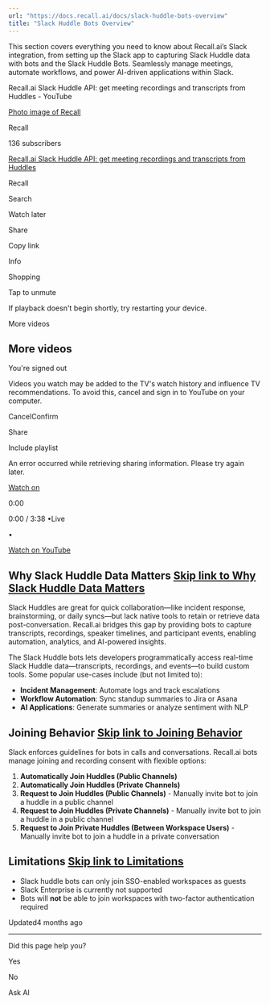 ```yaml
---
url: "https://docs.recall.ai/docs/slack-huddle-bots-overview"
title: "Slack Huddle Bots Overview"
---
```


This section covers everything you need to know about Recall.ai’s Slack integration, from setting up the Slack app to capturing Slack Huddle data with bots and the Slack Huddle Bots. Seamlessly manage meetings, automate workflows, and power AI-driven applications within Slack.

Recall.ai Slack Huddle API: get meeting recordings and transcripts from Huddles - YouTube

[Photo image of Recall](https://www.youtube.com/channel/UCQXsakK2EQOF4qrTsEbyZHg?embeds_referring_euri=https%3A%2F%2Fdocs.recall.ai%2F)

Recall

136 subscribers

[Recall.ai Slack Huddle API: get meeting recordings and transcripts from Huddles](https://www.youtube.com/watch?v=EWjJqO0wL4g)

Recall

Search

Watch later

Share

Copy link

Info

Shopping

Tap to unmute

If playback doesn't begin shortly, try restarting your device.

More videos

## More videos

You're signed out

Videos you watch may be added to the TV's watch history and influence TV recommendations. To avoid this, cancel and sign in to YouTube on your computer.

CancelConfirm

Share

Include playlist

An error occurred while retrieving sharing information. Please try again later.

[Watch on](https://www.youtube.com/watch?v=EWjJqO0wL4g&embeds_referring_euri=https%3A%2F%2Fdocs.recall.ai%2F)

0:00

0:00 / 3:38
•Live

•

[Watch on YouTube](https://www.youtube.com/watch?v=EWjJqO0wL4g "Watch on YouTube")

## Why Slack Huddle Data Matters   [Skip link to Why Slack Huddle Data Matters](https://docs.recall.ai/docs/slack-huddle-bots-overview\#why-slack-huddle-data-matters)

Slack Huddles are great for quick collaboration—like incident response, brainstorming, or daily syncs—but lack native tools to retain or retrieve data post-conversation. Recall.ai bridges this gap by providing bots to capture transcripts, recordings, speaker timelines, and participant events, enabling automation, analytics, and AI-powered insights.

The Slack Huddle bots lets developers programmatically access real-time Slack Huddle data—transcripts, recordings, and events—to build custom tools. Some popular use-cases include (but not limited to):

- **Incident Management**: Automate logs and track escalations
- **Workflow Automation**: Sync standup summaries to Jira or Asana
- **AI Applications**: Generate summaries or analyze sentiment with NLP

## Joining Behavior   [Skip link to Joining Behavior](https://docs.recall.ai/docs/slack-huddle-bots-overview\#joining-behavior)

Slack enforces guidelines for bots in calls and conversations. Recall.ai bots manage joining and recording consent with flexible options:

1. **Automatically Join Huddles (Public Channels)**
2. **Automatically Join Huddles (Private Channels)**
3. **Request to Join Huddles (Public Channels)** \- Manually invite bot to join a huddle in a public channel
4. **Request to Join Huddles (Private Channels)** \- Manually invite bot to join a huddle in a public channel
5. **Request to Join Private Huddles (Between Workspace Users)** \- Manually invite bot to join a huddle in a private conversation

## Limitations   [Skip link to Limitations](https://docs.recall.ai/docs/slack-huddle-bots-overview\#limitations)

- Slack huddle bots can only join SSO-enabled workspaces as guests
- Slack Enterprise is currently not supported
- Bots will **not** be able to join workspaces with two-factor authentication required

Updated4 months ago

* * *

Did this page help you?

Yes

No

Ask AI